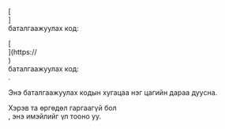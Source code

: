 [<br host>] <br action> баталгаажуулах код: <br code>

[<br host>](https://<br host>) <br action> баталгаажуулах код: <br code>.

Энэ баталгаажуулах кодын хугацаа нэг цагийн дараа дуусна.

Хэрэв та өргөдөл гаргаагүй бол <br action>, энэ имэйлийг үл тооно уу.